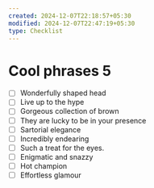 ```yaml
---
created: 2024-12-07T22:18:57+05:30
modified: 2024-12-07T22:47:19+05:30
type: Checklist
---
```


# Cool phrases 5

- [ ] Wonderfully shaped head
- [ ] Live up to the hype
- [ ] Gorgeous collection of brown
- [ ] They are lucky to be in your presence
- [ ] Sartorial elegance
- [ ] Incredibly endearing
- [ ] Such a treat for the eyes.
- [ ] Enigmatic and snazzy
- [ ] Hot champion
- [ ] Effortless glamour
